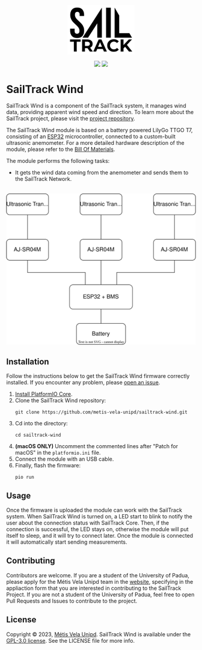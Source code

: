 <p align="center">
  <img src="https://raw.githubusercontent.com/metis-vela-unipd/sailtrack/main/Assets/SailTrack%20Logo.svg" width="180">
</p>

<p align="center">
  <img src="https://img.shields.io/github/license/metis-vela-unipd/sailtrack-wind" />
  <img src="https://img.shields.io/github/v/release/metis-vela-unipd/sailtrack-wind" />
</p>

# SailTrack Wind

SailTrack Wind is a component of the SailTrack system, it manages wind data, providing apparent wind speed and direction. To learn more about the SailTrack project, please visit the [project repository](https://github.com/metis-vela-unipd/sailtrack).

The SailTrack Wind module is based on a battery powered LilyGo TTGO T7, consisting of an [ESP32](https://www.espressif.com/en/products/socs/esp32) microcontroller, connected to a custom-built ultrasonic anemometer. For a more detailed hardware description of the module, please refer to the [Bill Of Materials](hardware/BOM.csv).

The module performs the following tasks:

* It gets the wind data coming from the anemometer and sends them to the SailTrack Network.

<p align="center">
  <br/>
  <img src="hardware/Connection Diagram.svg">
</p>

## Installation

Follow the instructions below to get the SailTrack Wind firmware correctly installed. If you encounter any problem, please [open an issue](https://github.com/metis-vela-unipd/sailtrack-wind/issues/new).

1. [Install PlatformIO Core](https://docs.platformio.org/en/latest/core/installation/index.html).
2. Clone the SailTrack Wind repository:
   ```
   git clone https://github.com/metis-vela-unipd/sailtrack-wind.git 
   ``` 
3. Cd into the directory:
   ```
   cd sailtrack-wind
   ```
4. **(macOS ONLY)** Uncomment the commented lines after "Patch for macOS" in the `platformio.ini` file.
5. Connect the module with an USB cable.
6. Finally, flash the firmware:
   ```
   pio run
   ```

## Usage

Once the firmware is uploaded the module can work with the SailTrack system. When SailTrack Wind is turned on, a LED start to blink to notify the user about the connection status with SailTrack Core. Then, if the connection is successful, the LED stays on, otherwise the module will put itself to sleep, and it will try to connect later. Once the module is connected it will automatically start sending measurements.

## Contributing

Contributors are welcome. If you are a student of the University of Padua, please apply for the Métis Vela Unipd team in the [website](http://metisvela.dii.unipd.it), specifying in the appliaction form that you are interested in contributing to the SailTrack Project. If you are not a student of the University of Padua, feel free to open Pull Requests and Issues to contribute to the project.

## License

Copyright © 2023, [Métis Vela Unipd](https://github.com/metis-vela-unipd). SailTrack Wind is available under the [GPL-3.0 license](https://www.gnu.org/licenses/gpl-3.0.en.html). See the LICENSE file for more info.
